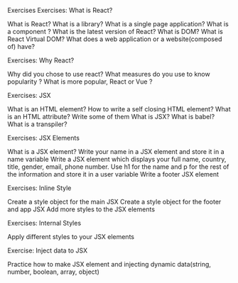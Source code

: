 Exercises
Exercises: What is React?

What is React?
What is a library?
What is a single page application?
What is a component ?
What is the latest version of React?
What is DOM?
What is React Virtual DOM?
What does a web application or a website(composed of) have?

Exercises: Why React?

Why did you chose to use react?
What measures do you use to know popularity ?
What is more popular, React or Vue ?

Exercises: JSX

What is an HTML element?
How to write a self closing HTML element?
What is an HTML attribute? Write some of them
What is JSX?
What is babel?
What is a transpiler?

Exercises: JSX Elements

What is a JSX element?
Write your name in a JSX element and store it in a name variable
Write a JSX element which displays your full name, country, title, gender, email, phone number. Use h1 for the name and p for the rest of the information and store it in a user variable
Write a footer JSX element

Exercises: Inline Style

Create a style object for the main JSX
Create a style object for the footer and app JSX
Add more styles to the JSX elements

Exercises: Internal Styles

Apply different styles to your JSX elements

Exercise: Inject data to JSX

Practice how to make JSX element and injecting dynamic data(string, number, boolean, array, object)
